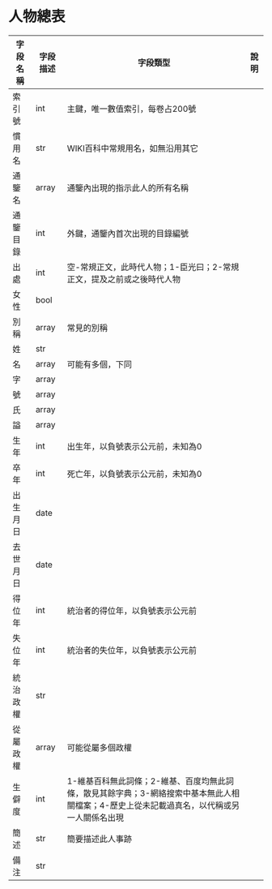 # 人物總表

字段名稱|字段描述|字段類型|說明
--|--|--|--
索引號|int|主鍵，唯一數值索引，每卷占200號
慣用名|str|WIKI百科中常規用名，如無沿用其它
通鑒名|array|通鑒內出現的指示此人的所有名稱
通鑒目錄|int|外鍵，通鑒內首次出現的目錄編號
出處|int|空-常規正文，此時代人物；1-臣光曰；2-常規正文，提及之前或之後時代人物
女性|bool|
別稱|array|常見的別稱
姓|str|
名|array|可能有多個，下同
字|array|
號|array|
氏|array|
謚|array|
生年|int|出生年，以負號表示公元前，未知為0
卒年|int|死亡年，以負號表示公元前，未知為0
出生月日|date|
去世月日|date|
得位年|int|統治者的得位年，以負號表示公元前
失位年|int|統治者的失位年，以負號表示公元前
統治政權|str|
從屬政權|array|可能從屬多個政權
生僻度|int|1-維基百科無此詞條；2-維基、百度均無此詞條，散見其餘字典；3-網絡搜索中基本無此人相關檔案；4-歷史上從未記載過真名，以代稱或另一人關係名出現
簡述|str|簡要描述此人事跡
備注|str|
